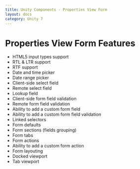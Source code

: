 ```yaml
---
title: Unity Components - Properties View Form
layout: docs
category: Unity 7
---
```

# Properties View Form Features

- HTML5 input types support
- RTL & LTR support
- RTF support
- Date and time picker
- Date range picker
- Client-side select field
- Remote select field
- Lookup field
- Client-side form field validation
- Remote form field validation
- Ability to add a custom form field
- Ability to add a custom form field validation
- Linked selectors
- Form defaults
- Form sections (fields grouping)
- Form tabs
- Form actions
- Ability to add a custom form action
- Form layouting
- Docked viewport
- Tab viewport
